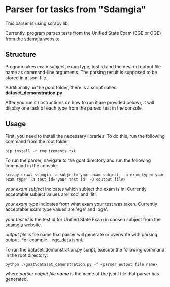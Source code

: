 # Parser for tasks from "Sdamgia"

This parser is using scrapy lib.

Currently, program parses tests from the Unified State Exam (EGE or OGE)
from the [sdamgia](https://sdamgia.ru/?redir=1) website.

## Structure

Program takes exam subject, exam type, test id and the desired output file
name as command-line arguments. The parsing result is supposed to be stored in a jsonl file.

Additionally, in the *goat* folder, there is a script called **dataset_demonstration.py**.

After you run it (instructions on how to run it are provided below), it will display one task of each type
from the parsed test in the console.

## Usage

First, you need to install the necessary libraries. To do this, run the following command from the root folder:

`pip install -r requirements.txt`

To run the parser, navigate to the goat directory
and run the following command in the console:

`scrapy crawl sdamgia -a subject='your exam subject' -a exam_type='your exam type' -a test_id='your test id' -O <output file>`

*your exam subject* indicates which subject the exam is in. Currently acceptable subject values are 'soc' and 'lit'.

*your exam type* indicates from what exam your test was taken. Currently acceptable exam type values are 'ege' and 'oge'.

*your test id* is the test id for Unified State Exam in chosen subject from the [sdamgia](https://sdamgia.ru/?redir=1) website.

*output file* is file name that parser will generate or overwrite with parsing output. For example - ege_data.jsonl.

To run the dataset_demonstration.py script, execute the following command in the root directory:

`python .\goat\dataset_demonstration.py -f <parser output file name>`

where *parser output file name* is the name of the jsonl file that parser has generated.
